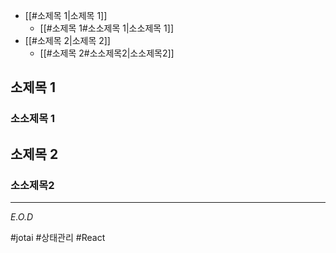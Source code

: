 
- [[#소제목 1|소제목 1]]
	- [[#소제목 1#소소제목 1|소소제목 1]]
- [[#소제목 2|소제목 2]]
	- [[#소제목 2#소소제목2|소소제목2]]

## 소제목 1

### 소소제목 1


## 소제목 2

### 소소제목2




---
*E.O.D*

#jotai #상태관리 #React
